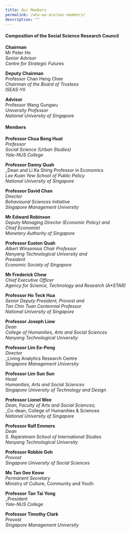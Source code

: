 ```yaml
---
title: Our Members
permalink: /who-we-are/our-members/
description: ""
---
```

#### **Composition of the Social Science Research Council**
**Chairman**<br>
Mr Peter Ho<br>
_Senior Advisor_<br>
_Centre for Strategic Futures_

**Deputy Chairman**<br>
Professor Chan Heng Chee<br>
_Chairman of the Board of Trustees_<br>
_ISEAS-YII_

**Advisor**<br>
Professor Wang Gungwu<br>
_University Professor_<br>
_National University of Singapore_

#### **Members**
**Professor Chua Beng Huat**<br>
_Professor_<br>
_Social Science (Urban Studies)_<br>
_Yale-NUS College_

**Professor Danny Quah**<br>
_Dean and Li Ka Shing Professor in Economics<br>
_Lee Kuan Yew School of Public Policy_<br>
_National University of Singapore_

**Professor David Chan**<br>
_Director_<br>
_Behavioural Sciences Initiative_<br>
_Singapore Management University_

**Mr Edward Robinson**<br>
_Deputy Managing Director (Economic Policy) and<br>
Chief Economist_<br>
_Monetary Authority of Singapore_

**Professor Euston Quah**<br>
_Albert Winsemius Chair Professor_<br>
_Nanyang Technological University and_<br>
_President_<br>
_Economic Society of Singapore_

**Mr Frederick Chew**<br>
_Chief Executive Officer_<br>
_Agency for Science, Technology and Research (A\*STAR)_

**Professor Ho Teck Hua**<br>
_Senior Deputy President, Provost and<br>
Tan Chin Tuan Centennial Professor_<br>
_National University of Singapore_

**Professor Joseph Liow**<br>
_Dean<br>
College of Humanities, Arts and Social Sciences_ <br>
_Nanyang Technological University_

**Professor Lim Ee-Peng**<br>
_Director_<br>
_Living Analytics Research Centre<br>
_Singapore Management University_

**Professor Lim Sun Sun**<br>
_Head<br>
Humanities, Arts and Social Sciences<br>
Singapore University of Technology and Design_

**Professor Lionel Wee**<br>
_Dean, Faculty of Arts and Social Sciences;_<br>
_Co-dean, College of Humanities & Sciences<br>
_National University of Singapore_

**Professor Ralf Emmers**<br>
_Dean_<br>
_S. Rajaratnam School of International Studies<br>
Nanyang Technological University_

**Professor Robbie Goh**<br>
_Provost<br>
Singapore University of Social Sciences_

**Ms Tan Gee Keow**<br>
_Permanent Secretary_<br>
Ministry of Culture, Community and Youth

**Professor Tan Tai Yong**<br>
_President<br>
_Yale-NUS College_

**Professor Timothy Clark**<br>
_Provost_<br>
_Singapore Management University_